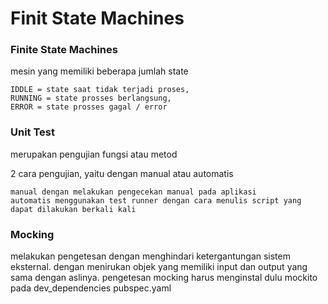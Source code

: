 # Finit State Machines

### Finite State Machines

mesin yang memiliki beberapa jumlah state

    IDDLE = state saat tidak terjadi proses, 
    RUNNING = state prosses berlangsung, 
    ERROR = state prosses gagal / error

### Unit Test

merupakan pengujian fungsi atau metod

2 cara pengujian, yaitu dengan manual atau automatis

    manual dengan melakukan pengecekan manual pada aplikasi 
    automatis menggunakan test runner dengan cara menulis script yang dapat dilakukan berkali kali

### Mocking

melakukan pengetesan dengan menghindari ketergantungan sistem eksternal. dengan menirukan objek yang
memiliki input dan output yang sama dengan aslinya. pengetesan mocking harus menginstal dulu mockito
pada dev_dependencies pubspec.yaml